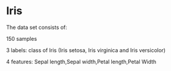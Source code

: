 # Iris
The data set consists of:

150 samples

3 labels: class of Iris (Iris setosa, Iris virginica and Iris versicolor)

4 features: Sepal length,Sepal width,Petal length,Petal Width 
